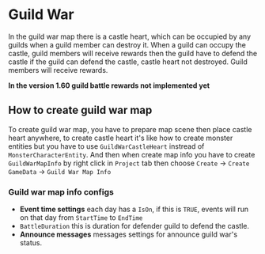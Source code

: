 # Guild War

In the guild war map there is a castle heart, which can be occupied by any guilds when a guild member can destroy it. When a guild can occupy the castle, guild members will receive rewards then the guild have to defend the castle if the guild can defend the castle, castle heart not destroyed. Guild members will receive rewards.

**In the version 1.60 guild battle rewards not implemented yet**

## How to create guild war map
To create guild war map, you have to prepare map scene then place castle heart anywhere, to create castle heart it's like how to create monster entities but you have to use `GuildWarCastleHeart` instread of `MonsterCharacterEntity`. And then when create map info you have to create `GuildWarMapInfo` by right click in `Project` tab then choose `Create` -> `Create GameData` -> `Guild War Map Info`

### Guild war map info configs
* **Event time settings** each day has a `IsOn`, if this is `TRUE`, events will run on that day from `StartTime` to `EndTime`
* `BattleDuration` this is duration for defender guild to defend the castle.
* **Announce messages** messages settings for announce guild war's status.
